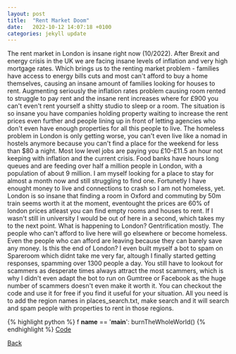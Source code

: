 ```yaml
---
layout: post
title:  "Rent Market Doom"
date:   2022-10-12 14:07:18 +0100
categories: jekyll update
---
```

The rent market in London is insane right now (10/2022).
After Brexit and energy crisis in the UK we are facing insane levels of inflation
and very high mortgage rates.
Which brings us to the renting market problem - families have access to energy bills
cuts and most can't afford to buy a home themselves, causing an insane amount of families
looking for houses to rent. Augmenting seriously the inflation rates problem causing room
rented to struggle to pay rent and the insane rent increases where for £900 you can't even't
rent yourself a shitty studio to sleep or a room. The situation is so insane you have companies
holding property waiting to increase the rent prices even further and people lining up in front of
letting agencies who don't even have enough properties for all this people to live. The homeless problem in
London is only getting worse, you can't even live like a nomad in hostels anymore because you can't find a 
place for the weekend for less than $80 a night. Most low level jobs are paying you £10-£11.5 an hour not
keeping with inflation and the current crisis. Food banks have hours long queues and are feeding over half a
million people in London, with a population of about 9 million.
I am myself looking for a place to stay for almost a month now and still struggling to find one. 
Fortunetly I have enought money to live and connections to crash so I am not homeless, yet. London is so insane
that finding a room in Oxford and commuting by 50m train seems worth it at the moment, eventought the prices are 60% of london prices atleast you can find empty rooms and houses to rent. If I wasn't still in university I would be out of here in a second, which takes my to the next point.
What is happening to London? Gentrification mostly. The people who can't afford to live here will go elsewhere or become homeless. Even the people who can afford are leaving because they can barely save any money. Is this the end of London?
I even built myself a bot to spam on Spareroom which didnt take me very far, altough I finally started getting responses, spamming over 1300 people a day. You still have to lookout for scammers as desperate times always attract the most scammers, which is why I didn't even adapt the bot to run on Gumtree or Facebook as the huge number of scammers doesn't even make it worth it.
You can checkout the code and use it for free if you find it useful for your situation.
All you need is to add the region names in places_search.txt, make search and it will search and spam 
people with properties to rent in those regions.

{% highlight python %}
f __name__ == '__main__':
    burnTheWholeWorld()
{% endhighlight %}
[Code][homeful]

[Back][root]

[root]: https://trevalkov.github.io/
[homeful]: https://github.com/rodfer0x80/homeful/
